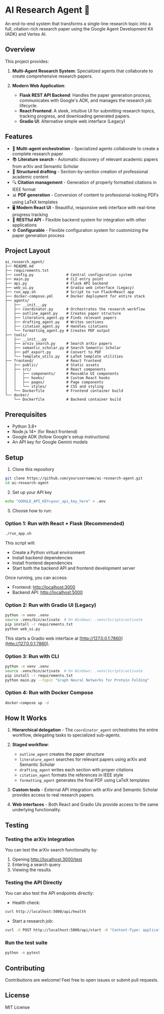 # AI Research Agent 🚀

An end-to-end system that transforms a single-line research topic into a full, citation-rich research paper using the Google Agent Development Kit (ADK) and Vertex AI.

## Overview

This project provides:

1. **Multi-Agent Research System**: Specialized agents that collaborate to create comprehensive research papers.

2. **Modern Web Application**:
   - **Flask REST API Backend**: Handles the paper generation process, communicates with Google's ADK, and manages the research job lifecycle.
   - **React Frontend**: A sleek, intuitive UI for submitting research topics, tracking progress, and downloading generated papers.
   - **Gradio UI**: Alternative simple web interface (Legacy)

## Features

- 🤖 **Multi-agent orchestration** - Specialized agents collaborate to create a complete research paper
- 📚 **Literature search** - Automatic discovery of relevant academic papers from arXiv and Semantic Scholar
- 📝 **Structured drafting** - Section-by-section creation of professional academic content
- 🔍 **Citation management** - Generation of properly formatted citations in IEEE format
- 📊 **PDF generation** - Conversion of content to professional-looking PDFs using LaTeX templates
- 🖥️ **Modern React UI** - Beautiful, responsive web interface with real-time progress tracking
- 📱 **RESTful API** - Flexible backend system for integration with other applications
- ⚙️ **Configurable** - Flexible configuration system for customizing the paper generation process

## Project Layout

```
ai_research_agent/
├── README.md
├── requirements.txt
├── config.py               # Central configuration system
├── main.py                 # CLI entry point
├── api.py                  # Flask API backend
├── web_ui.py               # Gradio web interface (Legacy)
├── run_app.sh              # Script to run Flask+React app
├── docker-compose.yml      # Docker deployment for entire stack
├── agents/
│   ├── __init__.py
│   ├── coordinator.py      # Orchestrates the research workflow
│   ├── outline_agent.py    # Creates paper structure
│   ├── literature_agent.py # Finds relevant papers
│   ├── drafting_agent.py   # Writes sections
│   ├── citation_agent.py   # Handles citations
│   └── formatting_agent.py # Creates PDF output
├── tools/
│   ├── __init__.py
│   ├── arxiv_search.py     # Search arXiv papers
│   ├── semantic_scholar.py # Search Semantic Scholar
│   ├── pdf_export.py       # Convert to PDF
│   └── template_utils.py   # LaTeX template utilities
├── frontend/               # React frontend
│   ├── public/             # Static assets
│   ├── src/                # React components
│   │   ├── components/     # Reusable UI components
│   │   ├── hooks/          # Custom React hooks
│   │   ├── pages/          # Page components
│   │   └── styles/         # CSS and styling
│   └── Dockerfile          # Frontend container build
└── docker/
    └── Dockerfile          # Backend container build
```

## Prerequisites

- Python 3.8+
- Node.js 14+ (for React frontend)
- Google ADK (follow Google's setup instructions)
- An API key for Google Gemini models

## Setup

1. Clone this repository
```bash
git clone https://github.com/yourusername/ai-research-agent.git
cd ai-research-agent
```

2. Set up your API key
```bash
echo "GOOGLE_API_KEY=your_api_key_here" > .env
```

3. Choose how to run:

### Option 1: Run with React + Flask (Recommended)
```bash
./run_app.sh
```

This script will:
- Create a Python virtual environment
- Install backend dependencies
- Install frontend dependencies
- Start both the backend API and frontend development server

Once running, you can access:
- Frontend: [http://localhost:3000](http://localhost:3000)
- Backend API: [http://localhost:5000](http://localhost:5000)

### Option 2: Run with Gradio UI (Legacy)
```bash
python -m venv .venv
source .venv/bin/activate  # On Windows: .venv\Scripts\activate
pip install -r requirements.txt
python web_ui.py
```

This starts a Gradio web interface at [http://127.0.0.1:7860](http://127.0.0.1:7860).

### Option 3: Run with CLI
```bash
python -m venv .venv
source .venv/bin/activate  # On Windows: .venv\Scripts\activate
pip install -r requirements.txt
python main.py --topic "Graph Neural Networks for Protein Folding"
```

### Option 4: Run with Docker Compose
```bash
docker-compose up -d
```

## How It Works

1. **Hierarchical delegation** - The `coordinator_agent` orchestrates the entire workflow, delegating tasks to specialized sub-agents.

2. **Staged workflow**:
   - `outline_agent` creates the paper structure
   - `literature_agent` searches for relevant papers using arXiv and Semantic Scholar
   - `drafting_agent` writes each section with proper citations
   - `citation_agent` formats the references in IEEE style
   - `formatting_agent` generates the final PDF using LaTeX templates

3. **Custom tools** - External API integration with arXiv and Semantic Scholar provides access to real research papers.

4. **Web interfaces** - Both React and Gradio UIs provide access to the same underlying functionality.

## Testing

### Testing the arXiv Integration

You can test the arXiv search functionality by:
1. Opening [http://localhost:3000/test](http://localhost:3000/test)
2. Entering a search query
3. Viewing the results

### Testing the API Directly

You can also test the API endpoints directly:

- Health check:
```bash
curl http://localhost:5000/api/health
```

- Start a research job:
```bash
curl -X POST http://localhost:5000/api/start -H "Content-Type: application/json" -d '{"topic":"Impact of quantum computing on cryptography"}'
```

### Run the test suite
```bash
python -m pytest
```

## Contributing

Contributions are welcome! Feel free to open issues or submit pull requests.

## License

MIT License 